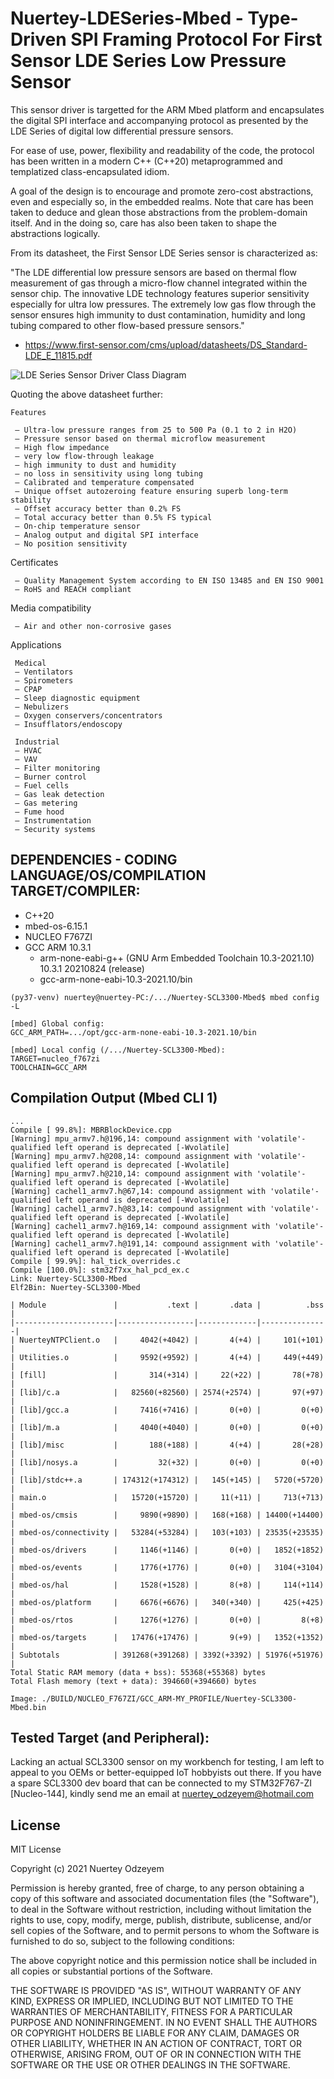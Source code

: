 # Nuertey-LDESeries-Mbed - Type-Driven SPI Framing Protocol For First Sensor LDE Series Low Pressure Sensor

This sensor driver is targetted for the ARM Mbed platform and encapsulates the digital SPI interface and accompanying protocol as presented by the LDE Series of digital low differential pressure sensors.

For ease of use, power, flexibility and readability of the code, the protocol has been written in a modern C++ (C++20) metaprogrammed and templatized class-encapsulated idiom. 

A goal of the design is to encourage and promote zero-cost abstractions, even and especially so, in the embedded realms. Note that care has been taken to deduce and glean those abstractions from the problem-domain itself. And in the doing so, care has also been taken to shape the abstractions logically. 

From its datasheet, the First Sensor LDE Series sensor is characterized as:

"The LDE differential low pressure sensors are based on thermal flow measurement of gas through a micro-flow channel integrated within the sensor chip. The innovative LDE technology features superior sensitivity especially for ultra low pressures. The extremely low gas flow through the sensor ensures high immunity to dust contamination, humidity and long tubing compared to other flow-based pressure sensors."

- https://www.first-sensor.com/cms/upload/datasheets/DS_Standard-LDE_E_11815.pdf

![LDE Series Sensor Driver Class Diagram](https://github.com/nuertey/RandomArtifacts/blob/master/NuerteySCL3300Device2.png?raw=true)

Quoting the above datasheet further:
 
    Features
 
     – Ultra-low pressure ranges from 25 to 500 Pa (0.1 to 2 in H2O) 
     – Pressure sensor based on thermal microflow measurement
     – High flow impedance
     – very low flow-through leakage
     – high immunity to dust and humidity
     – no loss in sensitivity using long tubing
     – Calibrated and temperature compensated
     – Unique offset autozeroing feature ensuring superb long-term stability
     – Offset accuracy better than 0.2% FS
     – Total accuracy better than 0.5% FS typical
     – On-chip temperature sensor
     – Analog output and digital SPI interface
     – No position sensitivity
 
   Certificates
 
     – Quality Management System according to EN ISO 13485 and EN ISO 9001
     – RoHS and REACH compliant
 
   Media compatibility
 
     – Air and other non-corrosive gases
 
   Applications
 
     Medical
     – Ventilators
     – Spirometers
     – CPAP
     – Sleep diagnostic equipment
     – Nebulizers
     – Oxygen conservers/concentrators
     – Insufflators/endoscopy
 
     Industrial
     – HVAC
     – VAV
     – Filter monitoring
     – Burner control
     – Fuel cells
     – Gas leak detection
     – Gas metering
     – Fume hood
     – Instrumentation
     – Security systems

## DEPENDENCIES - CODING LANGUAGE/OS/COMPILATION TARGET/COMPILER:
  - C++20
  - mbed-os-6.15.1
  - NUCLEO F767ZI
  - GCC ARM 10.3.1
    - arm-none-eabi-g++ (GNU Arm Embedded Toolchain 10.3-2021.10) 10.3.1 20210824 (release)
    - gcc-arm-none-eabi-10.3-2021.10/bin

```console 
(py37-venv) nuertey@nuertey-PC:/.../Nuertey-SCL3300-Mbed$ mbed config -L

[mbed] Global config:
GCC_ARM_PATH=.../opt/gcc-arm-none-eabi-10.3-2021.10/bin

[mbed] Local config (/.../Nuertey-SCL3300-Mbed):
TARGET=nucleo_f767zi
TOOLCHAIN=GCC_ARM
```
 
## Compilation Output (Mbed CLI 1)

```console
...
Compile [ 99.8%]: MBRBlockDevice.cpp
[Warning] mpu_armv7.h@196,14: compound assignment with 'volatile'-qualified left operand is deprecated [-Wvolatile]
[Warning] mpu_armv7.h@208,14: compound assignment with 'volatile'-qualified left operand is deprecated [-Wvolatile]
[Warning] mpu_armv7.h@210,14: compound assignment with 'volatile'-qualified left operand is deprecated [-Wvolatile]
[Warning] cachel1_armv7.h@67,14: compound assignment with 'volatile'-qualified left operand is deprecated [-Wvolatile]
[Warning] cachel1_armv7.h@83,14: compound assignment with 'volatile'-qualified left operand is deprecated [-Wvolatile]
[Warning] cachel1_armv7.h@169,14: compound assignment with 'volatile'-qualified left operand is deprecated [-Wvolatile]
[Warning] cachel1_armv7.h@191,14: compound assignment with 'volatile'-qualified left operand is deprecated [-Wvolatile]
Compile [ 99.9%]: hal_tick_overrides.c
Compile [100.0%]: stm32f7xx_hal_pcd_ex.c
Link: Nuertey-SCL3300-Mbed
Elf2Bin: Nuertey-SCL3300-Mbed

| Module               |           .text |       .data |          .bss |
|----------------------|-----------------|-------------|---------------|
| NuerteyNTPClient.o   |     4042(+4042) |       4(+4) |     101(+101) |
| Utilities.o          |     9592(+9592) |       4(+4) |     449(+449) |
| [fill]               |       314(+314) |     22(+22) |       78(+78) |
| [lib]/c.a            |   82560(+82560) | 2574(+2574) |       97(+97) |
| [lib]/gcc.a          |     7416(+7416) |       0(+0) |         0(+0) |
| [lib]/m.a            |     4040(+4040) |       0(+0) |         0(+0) |
| [lib]/misc           |       188(+188) |       4(+4) |       28(+28) |
| [lib]/nosys.a        |         32(+32) |       0(+0) |         0(+0) |
| [lib]/stdc++.a       | 174312(+174312) |   145(+145) |   5720(+5720) |
| main.o               |   15720(+15720) |     11(+11) |     713(+713) |
| mbed-os/cmsis        |     9890(+9890) |   168(+168) | 14400(+14400) |
| mbed-os/connectivity |   53284(+53284) |   103(+103) | 23535(+23535) |
| mbed-os/drivers      |     1146(+1146) |       0(+0) |   1852(+1852) |
| mbed-os/events       |     1776(+1776) |       0(+0) |   3104(+3104) |
| mbed-os/hal          |     1528(+1528) |       8(+8) |     114(+114) |
| mbed-os/platform     |     6676(+6676) |   340(+340) |     425(+425) |
| mbed-os/rtos         |     1276(+1276) |       0(+0) |         8(+8) |
| mbed-os/targets      |   17476(+17476) |       9(+9) |   1352(+1352) |
| Subtotals            | 391268(+391268) | 3392(+3392) | 51976(+51976) |
Total Static RAM memory (data + bss): 55368(+55368) bytes
Total Flash memory (text + data): 394660(+394660) bytes

Image: ./BUILD/NUCLEO_F767ZI/GCC_ARM-MY_PROFILE/Nuertey-SCL3300-Mbed.bin
```

## Tested Target (and Peripheral):

Lacking an actual SCL3300 sensor on my workbench for testing, I am left to appeal to you OEMs or better-equipped IoT hobbyists out there. If you have a spare SCL3300 dev board that can be connected to my STM32F767-ZI [Nucleo-144], kindly send me an email at nuertey_odzeyem@hotmail.com 


## License
MIT License

Copyright (c) 2021 Nuertey Odzeyem

Permission is hereby granted, free of charge, to any person obtaining a copy
of this software and associated documentation files (the "Software"), to deal
in the Software without restriction, including without limitation the rights
to use, copy, modify, merge, publish, distribute, sublicense, and/or sell
copies of the Software, and to permit persons to whom the Software is
furnished to do so, subject to the following conditions:

The above copyright notice and this permission notice shall be included in all
copies or substantial portions of the Software.

THE SOFTWARE IS PROVIDED "AS IS", WITHOUT WARRANTY OF ANY KIND, EXPRESS OR
IMPLIED, INCLUDING BUT NOT LIMITED TO THE WARRANTIES OF MERCHANTABILITY,
FITNESS FOR A PARTICULAR PURPOSE AND NONINFRINGEMENT. IN NO EVENT SHALL THE
AUTHORS OR COPYRIGHT HOLDERS BE LIABLE FOR ANY CLAIM, DAMAGES OR OTHER
LIABILITY, WHETHER IN AN ACTION OF CONTRACT, TORT OR OTHERWISE, ARISING FROM,
OUT OF OR IN CONNECTION WITH THE SOFTWARE OR THE USE OR OTHER DEALINGS IN THE
SOFTWARE.
